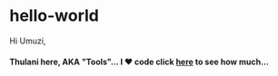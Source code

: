# hello-world

Hi Umuzi,

#### Thulani here, AKA "Tools"... I :heart: code click <a href="https://github.com/ThulaniNyama">here</a> to see how much...
